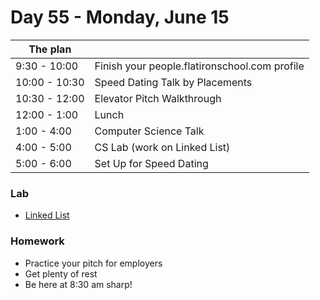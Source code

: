 # Day 55 - Monday, June 15

The plan      |                                                               |
--------------|----------------------------------------------------------------
9:30  - 10:00 | Finish your people.flatironschool.com profile
10:00 - 10:30 | Speed Dating Talk by Placements
10:30 - 12:00 | Elevator Pitch Walkthrough
12:00 - 1:00  | Lunch
1:00  - 4:00  | Computer Science Talk
4:00  - 5:00  | CS Lab (work on Linked List)
5:00  - 6:00  | Set Up for Speed Dating


### Lab
- [Linked List](https://learn.co/tracks/web-development-ruby/technical-interview-prep/data-structures/linked-lists)

### Homework
- Practice your pitch for employers
- Get plenty of rest
- Be here at 8:30 am sharp!
